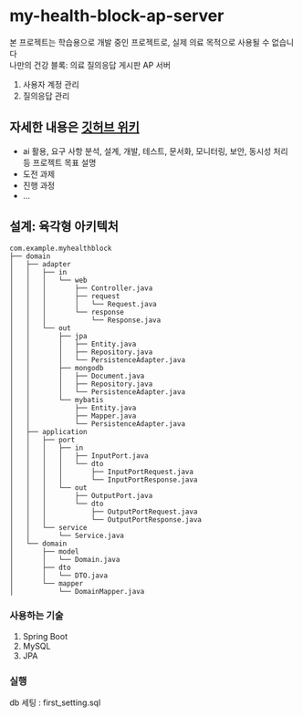 # my-health-block-ap-server
본 프로젝트는 학습용으로 개발 중인 프로젝트로, 실제 의료 목적으로 사용될 수 없습니다
<br> 나만의 건강 블록: 의료 질의응답 게시판 AP 서버
1. 사용자 계정 관리
2. 질의응답 관리

## 자세한 내용은 [깃허브 위키](https://github.com/Does-It-Matters/my-health-block-ap-server/wiki)  
- ai 활용, 요구 사항 분석, 설계, 개발, 테스트, 문서화, 모니터링, 보안, 동시성 처리 등 프로젝트 목표 설명
- 도전 과제
- 진행 과정
- ...

## 설계: 육각형 아키텍처
```
com.example.myhealthblock
├── domain
│   ├── adapter
│   │   ├── in 
│   │   │   └── web 
│   │   │       ├── Controller.java 
│   │   │       ├── request 
│   │   │       │   └── Request.java
│   │   │       └── response 
│   │   │           └── Response.java
│   │   └── out
│   │       ├── jpa
│   │       │   ├── Entity.java
│   │       │   ├── Repository.java
│   │       │   └── PersistenceAdapter.java
│   │       ├── mongodb
│   │       │   ├── Document.java
│   │       │   ├── Repository.java
│   │       │   └── PersistenceAdapter.java
│   │       └── mybatis
│   │           ├── Entity.java
│   │           ├── Mapper.java
│   │           └── PersistenceAdapter.java
│   ├── application
│   │   ├── port
│   │   │   ├── in
│   │   │   │   ├── InputPort.java
│   │   │   │   └── dto
│   │   │   │       ├── InputPortRequest.java
│   │   │   │       └── InputPortResponse.java
│   │   │   └── out
│   │   │       ├── OutputPort.java
│   │   │       └── dto
│   │   │           ├── OutputPortRequest.java
│   │   │           └── OutputPortResponse.java
│   │   └── service
│   │       └── Service.java
│   └── domain
│       ├── model
│       │   └── Domain.java
│       ├── dto
│       │   └── DTO.java
│       └── mapper
│           └── DomainMapper.java
```

### 사용하는 기술
1. Spring Boot
2. MySQL
3. JPA

### 실행
db 세팅 : first_setting.sql
